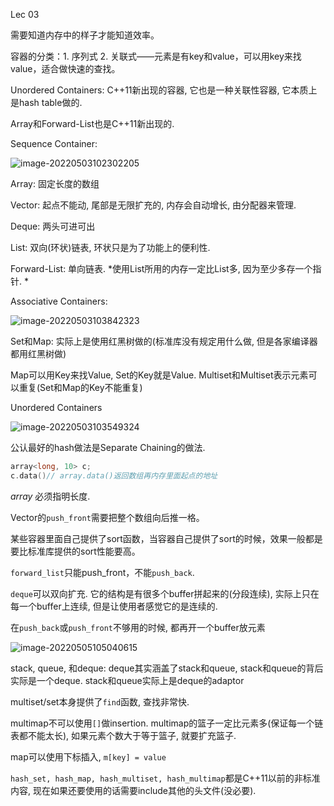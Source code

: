 Lec 03

需要知道内存中的样子才能知道效率。

容器的分类：1. 序列式 2. 关联式——元素是有key和value，可以用key来找value，适合做快速的查找。

Unordered Containers: C++11新出现的容器, 它也是一种关联性容器, 它本质上是hash table做的. 

Array和Forward-List也是C++11新出现的.

Sequence Container: 

![image-20220503102302205](https://michael-picgo.obs.cn-east-3.myhuaweicloud.com/image-20220503102302205.png)

Array: 固定长度的数组

Vector: 起点不能动, 尾部是无限扩充的, 内存会自动增长, 由分配器来管理. 

Deque: 两头可进可出

List: 双向(环状)链表, 环状只是为了功能上的便利性.

Forward-List: 单向链表. *使用List所用的内存一定比List多, 因为至少多存一个指针. *

Associative Containers:

![image-20220503103842323](https://michael-picgo.obs.cn-east-3.myhuaweicloud.com/image-20220503103842323.png)

Set和Map: 实际上是使用红黑树做的(标准库没有规定用什么做, 但是各家编译器都用红黑树做)

Map可以用Key来找Value, Set的Key就是Value. Multiset和Multiset表示元素可以重复(Set和Map的Key不能重复)



Unordered Containers

![image-20220503103549324](https://michael-picgo.obs.cn-east-3.myhuaweicloud.com/image-20220503103549324.png)

公认最好的hash做法是Separate Chaining的做法.

```c++
array<long, 10> c;
c.data()// array.data()返回数组再内存里面起点的地址
```

*array* 必须指明长度. 

Vector的`push_front`需要把整个数组向后推一格。  

某些容器里面自己提供了sort函数，当容器自己提供了sort的时候，效果一般都是要比标准库提供的sort性能要高。



`forward_list`只能push_front，不能`push_back`.

`deque`可以双向扩充. 它的结构是有很多个buffer拼起来的(分段连续), 实际上只在每一个buffer上连续, 但是让使用者感觉它的是连续的. 

在`push_back`或`push_front`不够用的时候, 都再开一个buffer放元素

![image-20220505105040615](https://michael-picgo.obs.cn-east-3.myhuaweicloud.com/image-20220505105040615.png)

stack, queue, 和deque: deque其实涵盖了stack和queue, stack和queue的背后实际是一个deque. stack和queue实际上是deque的adaptor 

multiset/set本身提供了`find`函数, 查找非常快.

multimap不可以使用`[]`做insertion. multimap的篮子一定比元素多(保证每一个链表都不能太长), 如果元素个数大于等于篮子, 就要扩充篮子.   

map可以使用下标插入, `m[key] = value`

`hash_set, hash_map, hash_multiset, hash_multimap`都是C++11以前的非标准内容, 现在如果还要使用的话需要include其他的头文件(没必要).